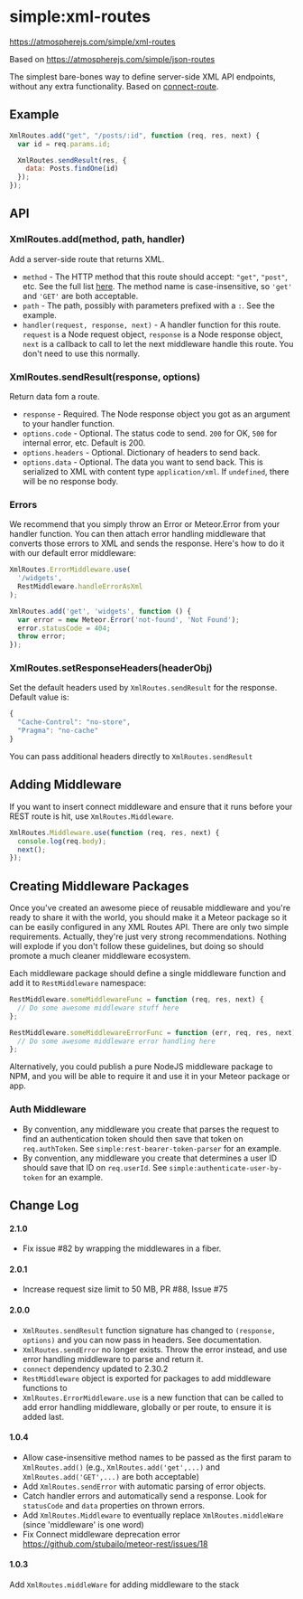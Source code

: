 # simple:xml-routes

<https://atmospherejs.com/simple/xml-routes>

Based on https://atmospherejs.com/simple/json-routes

The simplest bare-bones way to define server-side XML API endpoints, without
any extra functionality. Based on [connect-route].

## Example

```js
XmlRoutes.add("get", "/posts/:id", function (req, res, next) {
  var id = req.params.id;

  XmlRoutes.sendResult(res, {
    data: Posts.findOne(id)
  });
});
```

## API

### XmlRoutes.add(method, path, handler)

Add a server-side route that returns XML.

- `method` - The HTTP method that this route should accept: `"get"`, `"post"`,
  etc. See the full list [here][connect-route L4]. The method name is
  case-insensitive, so `'get'` and `'GET'` are both acceptable.
- `path` - The path, possibly with parameters prefixed with a `:`. See the
  example.
- `handler(request, response, next)` - A handler function for this route.
  `request` is a Node request object, `response` is a Node response object,
  `next` is a callback to call to let the next middleware handle this route. You
  don't need to use this normally.

### XmlRoutes.sendResult(response, options)

Return data fom a route.

- `response` - Required. The Node response object you got as an argument to your handler function.
- `options.code` - Optional. The status code to send. `200` for OK, `500` for internal error, etc. Default is 200.
- `options.headers` - Optional. Dictionary of headers to send back.
- `options.data` - Optional. The data you want to send back. This is serialized to XML with content type `application/xml`. If `undefined`, there will be no response body.

### Errors

We recommend that you simply throw an Error or Meteor.Error from your handler function. You can then attach error handling middleware that converts those errors to XML and sends the response. Here's how to do it with our default error middleware:

```js
XmlRoutes.ErrorMiddleware.use(
  '/widgets',
  RestMiddleware.handleErrorAsXml
);

XmlRoutes.add('get', 'widgets', function () {
  var error = new Meteor.Error('not-found', 'Not Found');
  error.statusCode = 404;
  throw error;
});
```

### XmlRoutes.setResponseHeaders(headerObj)

Set the default headers used by `XmlRoutes.sendResult` for the response. Default value is:

```js
{
  "Cache-Control": "no-store",
  "Pragma": "no-cache"
}
```

You can pass additional headers directly to `XmlRoutes.sendResult`

## Adding Middleware

If you want to insert connect middleware and ensure that it runs before your
REST route is hit, use `XmlRoutes.Middleware`.

```js
XmlRoutes.Middleware.use(function (req, res, next) {
  console.log(req.body);
  next();
});
```

## Creating Middleware Packages

Once you've created an awesome piece of reusable middleware and you're ready to
share it with the world, you should make it a Meteor package so it can be easily
configured in any XML Routes API. There are only two simple requirements.
Actually, they're just very strong recommendations. Nothing will explode if you
don't follow these guidelines, but doing so should promote a much cleaner
middleware ecosystem.

Each middleware package should define a single middleware function and add it
to `RestMiddleware` namespace:

```js
RestMiddleware.someMiddlewareFunc = function (req, res, next) {
  // Do some awesome middleware stuff here
};

RestMiddleware.someMiddlewareErrorFunc = function (err, req, res, next) {
  // Do some awesome middleware error handling here
};
```

Alternatively, you could publish a pure NodeJS middleware package to NPM, and you will be able to require it and use it in your Meteor package or app.

### Auth Middleware

- By convention, any middleware you create that parses the request to find an authentication token should then save that token on `req.authToken`. See `simple:rest-bearer-token-parser` for an example.
- By convention, any middleware you create that determines a user ID should save that ID on `req.userId`. See `simple:authenticate-user-by-token` for an example.

## Change Log

#### 2.1.0

- Fix issue #82 by wrapping the middlewares in a fiber.

#### 2.0.1

- Increase request size limit to 50 MB, PR #88, Issue #75

#### 2.0.0

- `XmlRoutes.sendResult` function signature has changed to `(response, options)` and you can now pass in headers. See documentation.
- `XmlRoutes.sendError` no longer exists. Throw the error instead, and use error handling middleware to parse and return it.
- `connect` dependency updated to 2.30.2
- `RestMiddleware` object is exported for packages to add middleware functions to
- `XmlRoutes.ErrorMiddleware.use` is a new function that can be called to add error handling middleware, globally or per route, to ensure it is added last.

#### 1.0.4

- Allow case-insensitive method names to be passed as the first param to `XmlRoutes.add()` (e.g., `XmlRoutes.add('get',...)` and `XmlRoutes.add('GET',...)` are both acceptable)
- Add `XmlRoutes.sendError` with automatic parsing of error objects.
- Catch handler errors and automatically send a response. Look for `statusCode` and `data` properties on thrown errors.
- Add `XmlRoutes.Middleware` to eventually replace `XmlRoutes.middleWare` (since 'middleware' is one word)
- Fix Connect middleware deprecation error https://github.com/stubailo/meteor-rest/issues/18

#### 1.0.3

Add `XmlRoutes.middleWare` for adding middleware to the stack

[connect-route]: https://github.com/baryshev/connect-route
[connect-route L4]: https://github.com/baryshev/connect-route/blob/06f92e07dc8e4690f7f788df39b37b5db4b06f90/lib/connect-route.js#L4

